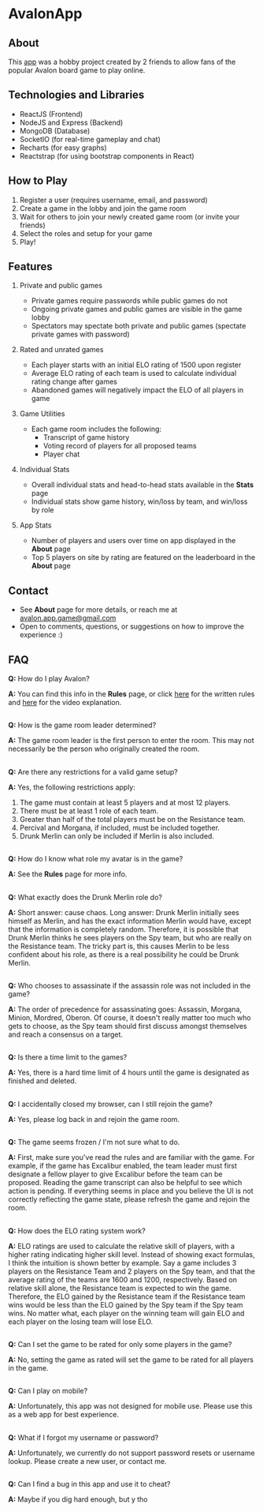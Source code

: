 # AvalonApp

## About
This [app](https://avalonapp.io/) was a hobby project created by 2 friends to allow fans of the popular Avalon board game to play online.

## Technologies and Libraries

- ReactJS (Frontend)
- NodeJS and Express (Backend)
- MongoDB (Database)
- SocketIO (for real-time gameplay and chat)
- Recharts (for easy graphs)
- Reactstrap (for using bootstrap components in React)

## How to Play
1. Register a user (requires username, email, and password)
2. Create a game in the lobby and join the game room
3. Wait for others to join your newly created game room (or invite your friends) 
4. Select the roles and setup for your game
5. Play!

## Features

1. Private and public games
    * Private games require passwords while public games do not
    * Ongoing private games and public games are visible in the game lobby
    * Spectators may spectate both private and public games (spectate private games with password)
    
2. Rated and unrated games
    * Each player starts with an initial ELO rating of 1500 upon register
    * Average ELO rating of each team is used to calculate individual rating change after games
    * Abandoned games will negatively impact the ELO of all players in game
    
3. Game Utilities
    * Each game room includes the following:
        * Transcript of game history
        * Voting record of players for all proposed teams
        * Player chat

4. Individual Stats
    * Overall individual stats and head-to-head stats available in the **Stats** page
    * Individual stats show game history, win/loss by team, and win/loss by role
    
5. App Stats
    * Number of players and users over time on app displayed in the **About** page
    * Top 5 players on site by rating are featured on the leaderboard in the **About** page


## Contact
- See **About** page for more details, or reach me at avalon.app.game@gmail.com
- Open to comments, questions, or suggestions on how to improve the experience :) 

## FAQ
**Q:** How do I play Avalon?

**A:** You can find this info in the **Rules** page, or click [here](http://upload.snakesandlattes.com/rules/r/ResistanceAvalon.pdf) for the written rules and [here](https://youtu.be/rXlK3NZjLGc) for the video explanation.

##

**Q:** How is the game room leader determined?

**A:** The game room leader is the first person to enter the room. This may not necessarily be the person who originally created the room.

##

**Q:** Are there any restrictions for a valid game setup?

**A:** Yes, the following restrictions apply:
1. The game must contain at least 5 players and at most 12 players.
2. There must be at least 1 role of each team.
3. Greater than half of the total players must be on the Resistance team. 
4. Percival and Morgana, if included, must be included together.
5. Drunk Merlin can only be included if Merlin is also included.

##

**Q:** How do I know what role my avatar is in the game?

**A:** See the **Rules** page for more info.

##

**Q:** What exactly does the Drunk Merlin role do?

**A:** Short answer: cause chaos. Long answer: Drunk Merlin initially sees himself as Merlin, and has the exact information Merlin would have, except that the information is completely random. Therefore, it is possible that Drunk Merlin thinks he sees players on the Spy team, but who are really on the Resistance team. The tricky part is, this causes Merlin to be less confident about his role, as there is a real possibility he could be Drunk Merlin. 

##

**Q:** Who chooses to assassinate if the assassin role was not included in the game?

**A:** The order of precedence for assassinating goes: Assassin, Morgana, Minion, Mordred, Oberon. Of course, it doesn't really matter too much who gets to choose, as the Spy team should first discuss amongst themselves and reach a consensus on a target.

##

**Q:** Is there a time limit to the games?

**A:** Yes, there is a hard time limit of 4 hours until the game is designated as finished and deleted.

##

**Q:** I accidentally closed my browser, can I still rejoin the game?

**A:** Yes, please log back in and rejoin the game room.

##

**Q:** The game seems frozen / I'm not sure what to do.

**A:** First, make sure you've read the rules and are familiar with the game. For example, if the game has Excalibur enabled, the team leader must first designate a fellow player to give Excalibur before the team can be proposed. Reading the game transcript can also be helpful to see which action is pending. If everything seems in place and you believe the UI is not correctly reflecting the game state, please refresh the game and rejoin the room.

##

**Q:** How does the ELO rating system work?

**A:** ELO ratings are used to calculate the relative skill of players, with a higher rating indicating higher skill level. Instead of showing exact formulas, I think the intuition is shown better by example. Say a game includes 3 players on the Resistance Team and 2 players on the Spy team, and that the average rating of the teams are 1600 and 1200, respectively. Based on relative skill alone, the Resistance team is expected to win the game. Therefore, the ELO gained by the Resistance team if the Resistance team wins would be less than the ELO gained by the Spy team if the Spy team wins. No matter what, each player on the winning team will gain ELO and each player on the losing team will lose ELO.

##

**Q:** Can I set the game to be rated for only some players in the game?

**A:** No, setting the game as rated will set the game to be rated for all players in the game.

##

**Q:** Can I play on mobile?

**A:** Unfortunately, this app was not designed for mobile use. Please use this as a web app for best experience.

##

**Q:** What if I forgot my username or password?

**A:** Unfortunately, we currently do not support password resets or username lookup. Please create a new user, or contact me.

##

**Q:** Can I find a bug in this app and use it to cheat?

**A:** Maybe if you dig hard enough, but y tho
